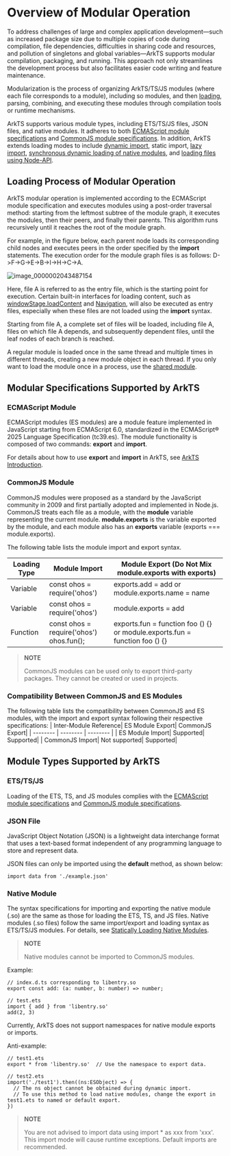 # Overview of Modular Operation

To address challenges of large and complex application development—such as increased package size due to multiple copies of code during compilation, file dependencies, difficulties in sharing code and resources, and pollution of singletons and global variables—ArkTS supports modular compilation, packaging, and running. This approach not only streamlines the development process but also facilitates easier code writing and feature maintenance.

Modularization is the process of organizing ArkTS/TS/JS modules (where each file corresponds to a module), including so modules, and then [loading](#loading-process-of-modular-operation), parsing, combining, and executing these modules through compilation tools or runtime mechanisms.

ArkTS supports various module types, including ETS/TS/JS files, JSON files, and native modules. It adheres to both [ECMAScript module specifications](#ecmascript-module) and [CommonJS module specifications](#commonjs-module). In addition, ArkTS extends loading modes to include [dynamic import](arkts-dynamic-import.md), static import, [lazy import](arkts-lazy-import.md), [synchronous dynamic loading of native modules](js-apis-load-native-module.md), and [loading files using Node-API](load-module-base-nodeapi.md).

## Loading Process of Modular Operation

ArkTS modular operation is implemented according to the ECMAScript module specification and executes modules using a post-order traversal method: starting from the leftmost subtree of the module graph, it executes the modules, then their peers, and finally their parents. This algorithm runs recursively until it reaches the root of the module graph.

For example, in the figure below, each parent node loads its corresponding child nodes and executes peers in the order specified by the **import** statements. The execution order for the module graph files is as follows: D-&gt;F-&gt;G-&gt;E-&gt;B-&gt;I-&gt;H-&gt;C-&gt;A.

![image_0000002043487154](figures/image_0000002043487154.png)

Here, file A is referred to as the entry file, which is the starting point for execution. Certain built-in interfaces for loading content, such as [windowStage.loadContent](../reference/apis-arkui/js-apis-window.md#loadcontent9) and [Navigation](../ui/arkts-navigation-navigation.md), will also be executed as entry files, especially when these files are not loaded using the **import** syntax.

Starting from file A, a complete set of files will be loaded, including file A, files on which file A depends, and subsequently dependent files, until the leaf nodes of each branch is reached.

A regular module is loaded once in the same thread and multiple times in different threads, creating a new module object in each thread. If you only want to load the module once in a process, use the [shared module](./arkts-sendable-module.md).

## Modular Specifications Supported by ArkTS

### ECMAScript Module

ECMAScript modules (ES modules) are a module feature implemented in JavaScript starting from ECMAScript 6.0, standardized in the ECMAScript® 2025 Language Specification (tc39.es). The module functionality is composed of two commands: **export** and **import**.

For details about how to use **export** and **import** in ArkTS, see [ArkTS Introduction](../quick-start/introduction-to-arkts.md#module).

### CommonJS Module

CommonJS modules were proposed as a standard by the JavaScript community in 2009 and first partially adopted and implemented in Node.js. CommonJS treats each file as a module, with the **module** variable representing the current module. **module.exports** is the variable exported by the module, and each module also has an **exports** variable (exports === module.exports).

The following table lists the module import and export syntax.

| Loading Type| Module Import| Module Export (Do Not Mix module.exports with exports)|
| -------- | -------- | -------- |
| Variable| const ohos = require('ohos') | exports.add = add or module.exports.name = name |
| Variable| const ohos = require('ohos') | module.exports = add |
| Function| const ohos = require('ohos')<br>ohos.fun(); | exports.fun = function foo () {} or module.exports.fun = function foo () {} |

> **NOTE**
>
> CommonJS modules can be used only to export third-party packages. They cannot be created or used in projects.


### Compatibility Between CommonJS and ES Modules

The following table lists the compatibility between CommonJS and ES modules, with the import and export syntax following their respective specifications:
| Inter-Module Reference| ES Module Export| CommonJS Export|
| -------- | -------- | -------- |
| ES Module Import| Supported| Supported|
| CommonJS Import| Not supported| Supported|

## Module Types Supported by ArkTS

### ETS/TS/JS

Loading of the ETS, TS, and JS modules complies with the [ECMAScript module specifications](#ecmascript-module) and [CommonJS module specifications](#commonjs-module).

### JSON File

JavaScript Object Notation (JSON) is a lightweight data interchange format that uses a text-based format independent of any programming language to store and represent data.

JSON files can only be imported using the **default** method, as shown below:

```
import data from './example.json'
```

### Native Module

The syntax specifications for importing and exporting the native module (.so) are the same as those for loading the ETS, TS, and JS files. Native modules (.so files) follow the same import/export and loading syntax as ETS/TS/JS modules. For details, see [Statically Loading Native Modules](./arkts-import-native-module.md).

> **NOTE**
>
> Native modules cannot be imported to CommonJS modules.

Example:

```
// index.d.ts corresponding to libentry.so
export const add: (a: number, b: number) => number;
```

```
// test.ets
import { add } from 'libentry.so'
add(2, 3)
```

Currently, ArkTS does not support namespaces for native module exports or imports.

Anti-example:

```
// test1.ets
export * from 'libentry.so'  // Use the namespace to export data.
```

```
// test2.ets
import('./test1').then((ns:ESObject) => {
  // The ns object cannot be obtained during dynamic import.
  // To use this method to load native modules, change the export in test1.ets to named or default export.
})
```

> **NOTE**
>
> You are not advised to import data using import \* as xxx from 'xxx'. This import mode will cause runtime exceptions. Default imports are recommended.
